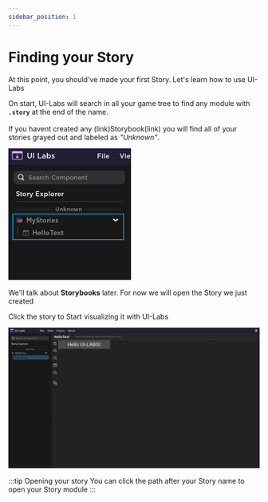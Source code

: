 ```yaml
---
sidebar_position: 1
---
```


# Finding your Story

At this point, you should've made your first Story. Let's learn how to use UI-Labs

On start, UI-Labs will search in all your game tree to find any module with **```.story```** at the end of the name.<br></br>
If you havent created any (link)Storybook(link) you will find all of your stories grayed out and labeled as *"Unknown"*. 

![FirstStory](firststory.png)

We'll talk about **Storybooks** later. For now we will open the Story we just created

Click the story to Start visualizing it with UI-Labs

![StoryVisualize](storyvisualize.png)

:::tip Opening your story
   You can click the path after your Story name to open your Story module
:::
